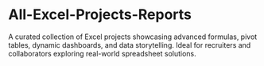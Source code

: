 # All-Excel-Projects-Reports
A curated collection of Excel projects showcasing advanced formulas, pivot tables, dynamic dashboards, and data storytelling. Ideal for recruiters and collaborators exploring real-world spreadsheet solutions.
